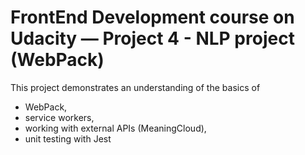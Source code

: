 # FrontEnd Development course on Udacity — Project 4 - NLP project (WebPack)

This project demonstrates an understanding of the basics of 
- WebPack, 
- service workers, 
- working with external APIs (MeaningCloud),
- unit testing with Jest
